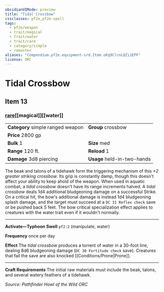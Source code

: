 ```yaml
---
obsidianUIMode: preview
title: "Tidal Crossbow"
cssclasses: pf2e,pf2e-spell
tags:
  - pf2e/weapon
  - trait/magical
  - trait/water
  - trait/rare
  - category/simple
  - remaster
aliases: "Compendium.pf2e.equipment-srd.Item.oKq9ClcnLQZi1EPF"
license: ORC
---
```

# Tidal Crossbow
## Item 13
### [rare](rare "Rare Rarity Trait")[[magical]][[water]]

|  |  |
| -- | -- |
| **Category** simple ranged weapon | **Group** crossbow |
| **Price** 2800 gp |  |
| **Bulk** 1 | **Size** med |
|**Range** 120 ft.| **Reload** 1|
| **Damage** 3d8 piercing  | **Usage** held-in-two-hands |



The beak and talons of a tidehawk form the triggering mechanism of this _+2 greater striking crossbow_. Its grip is constantly damp, though this doesn't affect your ability to keep ahold of the weapon. When used in aquatic combat, a _tidal crossbow_ doesn't have its range increments halved. A _tidal crossbow_ deals 1d4 additional bludgeoning damage on a successful Strike. On a critical hit, the bow's additional damage is instead 1d4 bludgeoning splash damage, and the target must succeed at a `DC 31 Reflex check` save or be pushed back 5 feet. The bow critical specialization effect applies to creatures with the water trait even if it wouldn't normally.

* * *

**Activate—Typhoon Swell** `pf2:2` (manipulate, water)

**Frequency** once per day

**Effect** The _tidal crossbow_ produces a torrent of water in a 30-foot line, dealing 8d6 bludgeoning damage (`DC 30 Fortitude check` save). Creatures that fail the save are also knocked [[Conditions/Prone|Prone]].

* * *

**Craft Requirements** The initial raw materials must include the beak, talons, and several watery feathers of a tidehawk.

*Source: Pathfinder Howl of the Wild*
*ORC*